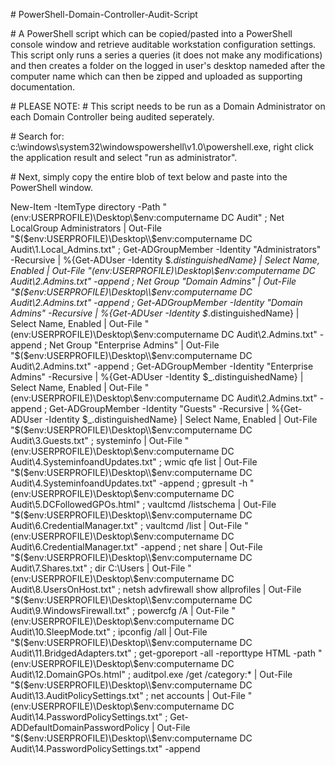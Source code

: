 \# PowerShell-Domain-Controller-Audit-Script

\# A PowerShell script which can be copied/pasted into a PowerShell console window and retrieve auditable workstation configuration settings. This script only runs a series a queries (it does not make any modifications) and then creates a folder on the logged in user's desktop nameded after the computer name which can then be zipped and uploaded as supporting documentation.

\# PLEASE NOTE: 
\# This script needs to be run as a Domain Administrator on each Domain Controller being audited seperately.

\# Search for: c:\windows\system32\windowspowershell\v1.0\powershell.exe, right click the application result and select "run as administrator".

\# Next, simply copy the entire blob of text below and paste into the PowerShell window.

New-Item -ItemType directory -Path "$($env:USERPROFILE)\Desktop\\$env:computername DC Audit" ; Net LocalGroup Administrators | Out-File "$($env:USERPROFILE)\Desktop\\$env:computername DC Audit\1.Local_Admins.txt" ; Get-ADGroupMember -Identity "Administrators" -Recursive | %{Get-ADUser -Identity $_.distinguishedName} | Select Name, Enabled | Out-File "$($env:USERPROFILE)\Desktop\\$env:computername DC Audit\2.Admins.txt" -append ; Net Group "Domain Admins" | Out-File "$($env:USERPROFILE)\Desktop\\$env:computername DC Audit\2.Admins.txt" -append ; Get-ADGroupMember -Identity "Domain Admins" -Recursive | %{Get-ADUser -Identity $_.distinguishedName} | Select Name, Enabled | Out-File "$($env:USERPROFILE)\Desktop\\$env:computername DC Audit\2.Admins.txt" -append ; Net Group "Enterprise Admins" | Out-File "$($env:USERPROFILE)\Desktop\\$env:computername DC Audit\2.Admins.txt" -append ; Get-ADGroupMember -Identity "Enterprise Admins" -Recursive | %{Get-ADUser -Identity $_.distinguishedName} | Select Name, Enabled | Out-File "$($env:USERPROFILE)\Desktop\\$env:computername DC Audit\2.Admins.txt" -append ; Get-ADGroupMember -Identity "Guests" -Recursive | %{Get-ADUser -Identity $_.distinguishedName} | Select Name, Enabled | Out-File "$($env:USERPROFILE)\Desktop\\$env:computername DC Audit\3.Guests.txt" ; systeminfo | Out-File "$($env:USERPROFILE)\Desktop\\$env:computername DC Audit\4.SysteminfoandUpdates.txt" ; wmic qfe list | Out-File "$($env:USERPROFILE)\Desktop\\$env:computername DC Audit\4.SysteminfoandUpdates.txt" -append ; gpresult -h "$($env:USERPROFILE)\Desktop\\$env:computername DC Audit\5.DCFollowedGPOs.html" ; vaultcmd /listschema | Out-File "$($env:USERPROFILE)\Desktop\\$env:computername DC Audit\6.CredentialManager.txt" ; vaultcmd /list | Out-File "$($env:USERPROFILE)\Desktop\\$env:computername DC Audit\6.CredentialManager.txt" -append ; net share | Out-File "$($env:USERPROFILE)\Desktop\\$env:computername DC Audit\7.Shares.txt" ; dir C:\Users | Out-File "$($env:USERPROFILE)\Desktop\\$env:computername DC Audit\8.UsersOnHost.txt" ; netsh advfirewall show allprofiles | Out-File "$($env:USERPROFILE)\Desktop\\$env:computername DC Audit\9.WindowsFirewall.txt" ; powercfg /A | Out-File "$($env:USERPROFILE)\Desktop\\$env:computername DC Audit\10.SleepMode.txt" ; ipconfig /all | Out-File "$($env:USERPROFILE)\Desktop\\$env:computername DC Audit\11.BridgedAdapters.txt" ; get-gporeport -all -reporttype HTML -path "$($env:USERPROFILE)\Desktop\\$env:computername DC Audit\12.DomainGPOs.html" ; auditpol.exe /get /category:* | Out-File "$($env:USERPROFILE)\Desktop\\$env:computername DC Audit\13.AuditPolicySettings.txt" ; net accounts | Out-File "$($env:USERPROFILE)\Desktop\\$env:computername DC Audit\14.PasswordPolicySettings.txt" ; Get-ADDefaultDomainPasswordPolicy | Out-File "$($env:USERPROFILE)\Desktop\\$env:computername DC Audit\14.PasswordPolicySettings.txt" -append
